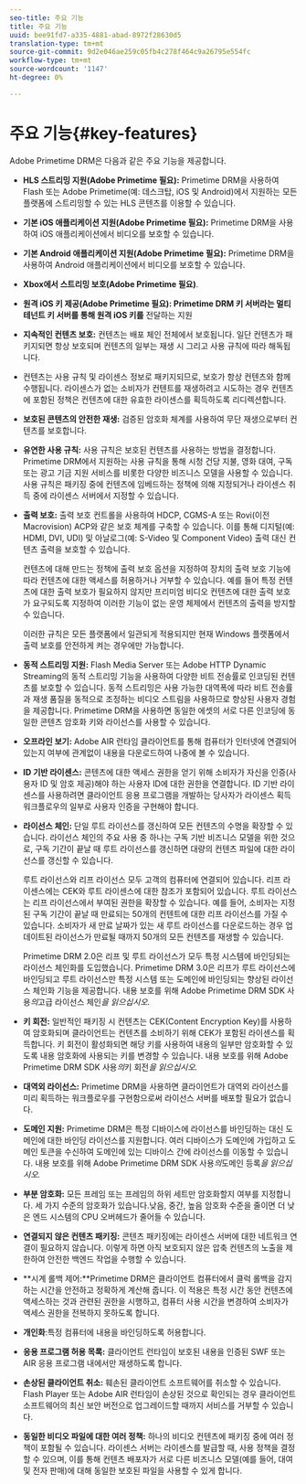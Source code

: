 ```yaml
---
seo-title: 주요 기능
title: 주요 기능
uuid: bee91fd7-a335-4881-abad-8972f28630d5
translation-type: tm+mt
source-git-commit: 9d2e046ae259c05fb4c278f464c9a26795e554fc
workflow-type: tm+mt
source-wordcount: '1147'
ht-degree: 0%

---
```



# 주요 기능{#key-features}

Adobe Primetime DRM은 다음과 같은 주요 기능을 제공합니다.

* **HLS 스트리밍 지원(Adobe Primetime 필요):** Primetime DRM을 사용하여 Flash 또는 Adobe Primetime(예: 데스크탑, iOS 및 Android)에서 지원하는 모든 플랫폼에 스트리밍할 수 있는 HLS 콘텐츠를 이용할 수 있습니다.
* **기본 iOS 애플리케이션 지원(Adobe Primetime 필요):** Primetime DRM을 사용하여 iOS 애플리케이션에서 비디오를 보호할 수 있습니다.
* **기본 Android 애플리케이션 지원(Adobe Primetime 필요):** Primetime DRM을 사용하여 Android 애플리케이션에서 비디오를 보호할 수 있습니다.
* **Xbox에서 스트리밍 보호(Adobe Primetime 필요)**.
* **원격 iOS 키 제공(Adobe Primetime 필요): Primetime DRM 키 서버라는 멀티 테넌트 키 서버를 통해 원격 iOS 키를** 전달하는 지원
* **지속적인 컨텐츠 보호:** 컨텐츠는 배포 체인 전체에서 보호됩니다. 일단 컨텐츠가 패키지되면 항상 보호되며 컨텐츠의 일부는 재생 시 그리고 사용 규칙에 따라 해독됩니다.
* 컨텐츠는 사용 규칙 및 라이센스 정보로 패키지되므로, 보호가 항상 컨텐츠와 함께 수행됩니다. 라이센스가 없는 소비자가 컨텐트를 재생하려고 시도하는 경우 컨텐츠에 포함된 정책은 컨텐츠에 대한 유효한 라이센스를 획득하도록 리디렉션합니다.
* **보호된 콘텐츠의 안전한 재생:** 검증된 암호화 체계를 사용하여 무단 재생으로부터 컨텐츠를 보호합니다.
* **유연한 사용 규칙:** 사용 규칙은 보호된 컨텐츠를 사용하는 방법을 결정합니다. Primetime DRM에서 지원하는 사용 규칙을 통해 시청 건당 지불, 영화 대여, 구독 또는 광고 기금 지원 서비스를 비롯한 다양한 비즈니스 모델을 사용할 수 있습니다. 사용 규칙은 패키징 중에 컨텐츠에 임베드하는 정책에 의해 지정되거나 라이센스 취득 중에 라이센스 서버에서 지정할 수 있습니다.
* **출력 보호:** 출력 보호 컨트롤을 사용하여 HDCP, CGMS-A 또는 Rovi(이전 Macrovision) ACP와 같은 보호 체계를 구축할 수 있습니다. 이를 통해 디지털(예: HDMI, DVI, UDI) 및 아날로그(예: S-Video 및 Component Video) 출력 대신 컨텐츠 출력을 보호할 수 있습니다.

   컨텐츠에 대해 만드는 정책에 출력 보호 옵션을 지정하여 장치의 출력 보호 기능에 따라 컨텐츠에 대한 액세스를 허용하거나 거부할 수 있습니다. 예를 들어 특정 컨텐츠에 대한 출력 보호가 필요하지 않지만 프리미엄 비디오 컨텐츠에 대한 출력 보호가 요구되도록 지정하여 이러한 기능이 없는 운영 체제에서 컨텐츠의 출력을 방지할 수 있습니다.

   이러한 규칙은 모든 플랫폼에서 일관되게 적용되지만 현재 Windows 플랫폼에서 출력 보호를 안전하게 켜는 경우에만 가능합니다.

* **동적 스트리밍 지원:** Flash Media Server 또는 Adobe HTTP Dynamic Streaming의 동적 스트리밍 기능을 사용하여 다양한 비트 전송률로 인코딩된 컨텐츠를 보호할 수 있습니다. 동적 스트리밍은 사용 가능한 대역폭에 따라 비트 전송률과 재생 품질을 동적으로 조정하는 비디오 스트림을 사용하므로 향상된 사용자 경험을 제공합니다. Primetime DRM을 사용하면 동일한 에셋의 서로 다른 인코딩에 동일한 콘텐츠 암호화 키와 라이선스를 사용할 수 있습니다.
* **오프라인 보기:** Adobe AIR 런타임 클라이언트를 통해 컴퓨터가 인터넷에 연결되어 있는지 여부에 관계없이 내용을 다운로드하여 나중에 볼 수 있습니다.
* **ID 기반 라이센스:** 콘텐츠에 대한 액세스 권한을 얻기 위해 소비자가 자신을 인증(사용자 ID 및 암호 제공)해야 하는 사용자 ID에 대한 권한을 연결합니다. ID 기반 라이센스를 사용하려면 클라이언트 응용 프로그램을 개발하는 당사자가 라이센스 획득 워크플로우의 일부로 사용자 인증을 구현해야 합니다.
* **라이선스 체인:** 단일 루트 라이선스를 갱신하여 모든 컨텐츠의 수명을 확장할 수 있습니다. 라이선스 체인의 주요 사용 중 하나는 구독 기반 비즈니스 모델을 위한 것으로, 구독 기간이 끝날 때 루트 라이선스를 갱신하면 대량의 컨텐츠 파일에 대한 라이선스를 갱신할 수 있습니다.

   루트 라이선스와 리프 라이선스 모두 고객의 컴퓨터에 연결되어 있습니다. 리프 라이센스에는 CEK와 루트 라이센스에 대한 참조가 포함되어 있습니다. 루트 라이선스는 리프 라이선스에서 부여된 권한을 확장할 수 있습니다. 예를 들어, 소비자는 지정된 구독 기간이 끝날 때 만료되는 50개의 컨텐트에 대한 리프 라이선스를 가질 수 있습니다. 소비자가 새 만료 날짜가 있는 새 루트 라이선스를 다운로드하는 경우 업데이트된 라이선스가 만료될 때까지 50개의 모든 컨텐츠를 재생할 수 있습니다.

   Primetime DRM 2.0은 리프 및 루트 라이선스가 모두 특정 시스템에 바인딩되는 라이선스 체인화를 도입했습니다. Primetime DRM 3.0은 리프가 루트 라이선스에 바인딩되고 루트 라이선스만 특정 시스템 또는 도메인에 바인딩되는 향상된 라이선스 체인화 기능을 제공합니다. 내용 보호를 위해 Adobe Primetime DRM SDK 사용&#x200B;*의*&#x200B;고급 라이선스 체인&#x200B;*을 읽으십시오.*

* **키 회전:** 일반적인 패키징 시 컨텐츠는 CEK(Content Encryption Key)를 사용하여 암호화되며 클라이언트는 컨텐츠를 소비하기 위해 CEK가 포함된 라이센스를 획득합니다. 키 회전이 활성화되면 해당 키를 사용하여 내용의 일부만 암호화할 수 있도록 내용 암호화에 사용되는 키를 변경할 수 있습니다. 내용 보호를 위해 Adobe Primetime DRM SDK 사용&#x200B;*의*&#x200B;키 회전&#x200B;*을 읽으십시오.*

* **대역외 라이선스:** Primetime DRM을 사용하면 클라이언트가 대역외 라이선스를 미리 획득하는 워크플로우를 구현함으로써 라이선스 서버를 배포할 필요가 없습니다.
* **도메인 지원:** Primetime DRM은 특정 디바이스에 라이선스를 바인딩하는 대신 도메인에 대한 바인딩 라이선스를 지원합니다. 여러 디바이스가 도메인에 가입하고 도메인 토큰을 수신하여 도메인에 있는 디바이스 간에 라이선스를 이동할 수 있습니다. 내용 보호를 위해 Adobe Primetime DRM SDK 사용&#x200B;*의*&#x200B;도메인 등록&#x200B;*을 읽으십시오.*

* **부분 암호화:** 모든 프레임 또는 프레임의 하위 세트만 암호화할지 여부를 지정합니다. 세 가지 수준의 암호화가 있습니다.낮음, 중간, 높음 암호화 수준을 줄이면 더 낮은 엔드 시스템의 CPU 오버헤드가 줄어들 수 있습니다.
* **연결되지 않은 컨텐츠 패키징:** 콘텐츠 패키징에는 라이센스 서버에 대한 네트워크 연결이 필요하지 않습니다. 이렇게 하면 아직 보호되지 않은 압축 컨텐츠의 노출을 제한하여 안전한 백엔드 작업을 수행할 수 있습니다.
* **시계 롤백 제어:**Primetime DRM은 클라이언트 컴퓨터에서 클럭 롤백을 감지하는 시간을 안전하고 정확하게 계산해 줍니다. 이 적용은 특정 시간 동안 컨텐츠에 액세스하는 것과 관련된 권한을 시행하고, 컴퓨터 사용 시간을 변경하여 소비자가 액세스 권한을 전복하지 못하도록 합니다.
* **개인화**:특정 컴퓨터에 내용을 바인딩하도록 허용합니다.
* **응용 프로그램 허용 목록:** 클라이언트 런타임이 보호된 내용을 인증된 SWF 또는 AIR 응용 프로그램 내에서만 재생하도록 합니다.
* **손상된 클라이언트 취소:** 훼손된 클라이언트 소프트웨어를 취소할 수 있습니다. Flash Player 또는 Adobe AIR 런타임이 손상된 것으로 확인되는 경우 클라이언트 소프트웨어의 최신 보안 버전으로 업그레이드할 때까지 서비스를 거부할 수 있습니다.
* **동일한 비디오 파일에 대한 여러 정책:** 하나의 비디오 컨텐츠에 패키징 중에 여러 정책이 포함될 수 있습니다. 라이센스 서버는 라이센스를 발급할 때, 사용 정책을 결정할 수 있으며, 이를 통해 컨텐츠 배포자가 서로 다른 비즈니스 모델(예를 들어, 대여 및 전자 판매)에 대해 동일한 보호된 파일을 사용할 수 있게 합니다.